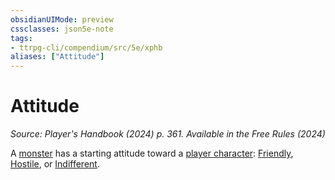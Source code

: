 ```yaml
---
obsidianUIMode: preview
cssclasses: json5e-note
tags:
- ttrpg-cli/compendium/src/5e/xphb
aliases: ["Attitude"]
---
```

# Attitude
*Source: Player's Handbook (2024) p. 361. Available in the Free Rules (2024)* 

A [monster](2-Mechanics/CLI/rules/variant-rules/monster-xphb.md) has a starting attitude toward a [player character](2-Mechanics/CLI/rules/variant-rules/player-character-xphb.md): [Friendly](2-Mechanics/CLI/rules/variant-rules/friendly-attitude-xphb.md), [Hostile](2-Mechanics/CLI/rules/variant-rules/hostile-attitude-xphb.md), or [Indifferent](2-Mechanics/CLI/rules/variant-rules/indifferent-attitude-xphb.md).